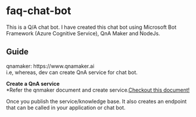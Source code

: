 # faq-chat-bot
This is a Q/A chat bot. I have created this chat bot using Microsoft Bot Framework (Azure Cognitive Service), QnA Maker and NodeJs.

<h2>Guide</h2> 
qnamaker: https://www.qnamaker.ai<br/>
i.e, whereas, dev can create QnA service for chat bot.

**Create a QnA service**<br/>
*Refer the qnmaker document and create service.[Checkout this document!](https://docs.microsoft.com/en-us/azure/cognitive-services/qnamaker/overview/overview)

Once you publish the service/knowledge base. It also creates an endpoint that can be called in your application or chat bot.
